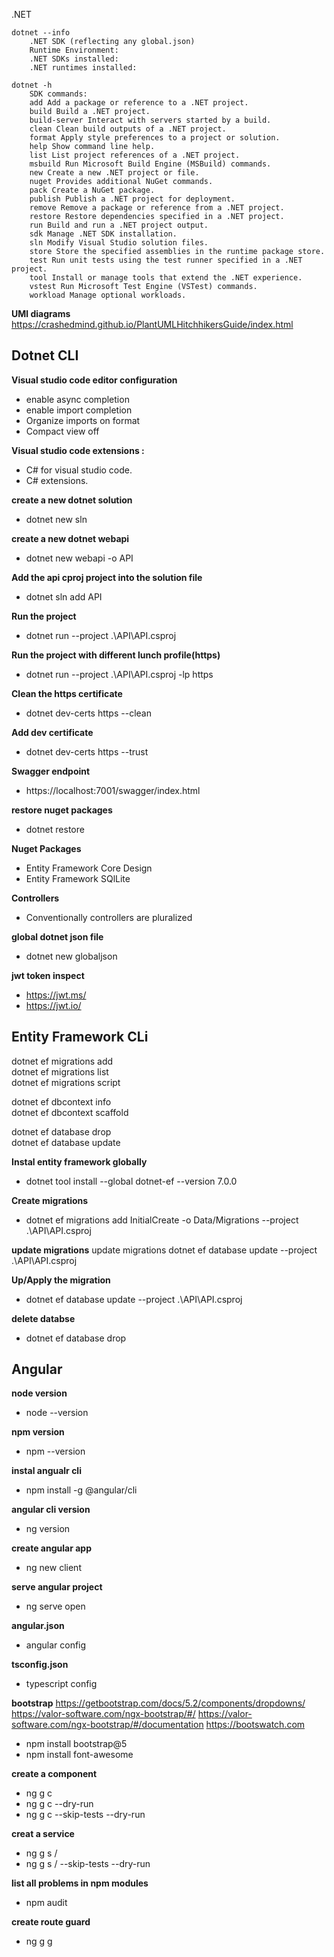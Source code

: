 .NET

    dotnet --info
        .NET SDK (reflecting any global.json)
        Runtime Environment:
        .NET SDKs installed:
        .NET runtimes installed:

    dotnet -h
        SDK commands:
        add Add a package or reference to a .NET project.
        build Build a .NET project.
        build-server Interact with servers started by a build.
        clean Clean build outputs of a .NET project.
        format Apply style preferences to a project or solution.
        help Show command line help.
        list List project references of a .NET project.
        msbuild Run Microsoft Build Engine (MSBuild) commands.
        new Create a new .NET project or file.
        nuget Provides additional NuGet commands.
        pack Create a NuGet package.
        publish Publish a .NET project for deployment.
        remove Remove a package or reference from a .NET project.
        restore Restore dependencies specified in a .NET project.
        run Build and run a .NET project output.
        sdk Manage .NET SDK installation.
        sln Modify Visual Studio solution files.
        store Store the specified assemblies in the runtime package store.
        test Run unit tests using the test runner specified in a .NET project.
        tool Install or manage tools that extend the .NET experience.
        vstest Run Microsoft Test Engine (VSTest) commands.
        workload Manage optional workloads.

**UMl diagrams**
https://crashedmind.github.io/PlantUMLHitchhikersGuide/index.html

## Dotnet CLI

**Visual studio code editor configuration**
* enable async completion
* enable import completion
* Organize imports on format
* Compact view off

**Visual studio code extensions :**
* C# for visual studio code.
* C# extensions.

**create a new dotnet solution**
* dotnet new sln

**create a new dotnet webapi**
* dotnet new webapi -o API

**Add the api cproj project into the solution file**
* dotnet sln add API

**Run the project**
* dotnet run --project .\API\API.csproj

**Run the project with different lunch profile(https)**
* dotnet run --project .\API\API.csproj -lp https

**Clean the https certificate**
* dotnet dev-certs https --clean

**Add dev certificate**
* dotnet dev-certs https --trust

**Swagger endpoint**
* https://localhost:7001/swagger/index.html

**restore nuget packages**
* dotnet restore

**Nuget Packages**
* Entity Framework Core Design
* Entity Framework SQlLite

**Controllers**
* Conventionally controllers are pluralized 

**global dotnet json file**
* dotnet new globaljson
 
 **jwt token inspect**
 * https://jwt.ms/
 * https://jwt.io/

## Entity Framework CLi

dotnet ef migrations add  
dotnet ef migrations list  
dotnet ef migrations script  

dotnet ef dbcontext info  
dotnet ef dbcontext scaffold  

dotnet ef database drop  
dotnet ef database update  

**Instal entity framework globally**
* dotnet tool install --global dotnet-ef --version 7.0.0

**Create migrations**
* dotnet ef migrations add InitialCreate -o Data/Migrations --project .\API\API.csproj

**update migrations**
update migrations dotnet ef database update --project .\API\API.csproj

**Up/Apply the migration**
* dotnet ef database update --project .\API\API.csproj

**delete databse**
* dotnet ef database drop

## Angular

**node version**
* node --version

**npm version**
* npm --version

**instal angualr cli**
* npm install -g @angular/cli

**angular cli version**
* ng version

**create angular app**
* ng new client

**serve angular project**
* ng serve open

**angular.json**
* angular config

**tsconfig.json**
* typescript config

**bootstrap**
https://getbootstrap.com/docs/5.2/components/dropdowns/
https://valor-software.com/ngx-bootstrap/#/
https://valor-software.com/ngx-bootstrap/#/documentation
https://bootswatch.com

* npm install bootstrap@5
* npm install font-awesome

**create a component**
* ng g c <componentname>
* ng g c --dry-run
* ng g c --skip-tests --dry-run

**creat a service**
* ng g s <foldername>/<servicename>
* ng g s <foldername>/<servicename> --skip-tests --dry-run

**list all problems in npm modules**
* npm audit

**create route guard**
* ng g g
